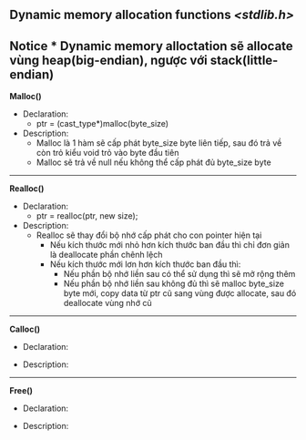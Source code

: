 **Dynamic memory allocation functions**
*<stdlib.h>*
---

**Notice**
    * Dynamic memory alloctation sẽ allocate vùng heap(big-endian), ngược với stack(little-endian)
---

**Malloc()**
* Declaration:
	* ptr = (cast_type*)malloc(byte_size)
* Description:
    * Malloc là 1 hàm sẽ cấp phát byte_size byte liên tiếp, sau đó trả về còn trỏ kiểu void trỏ vào byte đầu tiên
    * Malloc sẽ trả về null nếu không thể cấp phát đủ byte_size byte
---

**Realloc()**
* Declaration:
    * ptr = realloc(ptr, new size);
* Description:
    * Realloc sẽ thay đổi bộ nhớ cấp phát cho con pointer hiện tại
        * Nếu kích thước mới nhỏ hơn kích thước ban đầu thì chỉ đơn giản là deallocate phần chênh lệch
        * Nếu kích thước mới lơn hơn kích thước ban đầu thì:
            * Nếu phần bộ nhớ liền sau có thể sử dụng thì sẽ mở rộng thêm
            * Nếu phần bộ nhớ liền sau không đủ thì sẽ malloc byte_size byte mới, copy data từ ptr cũ sang vùng được allocate, sau đó deallocate vùng nhớ cũ
---

**Calloc()**
* Declaration:

* Description:

---

**Free()**
* Declaration:

* Description:


